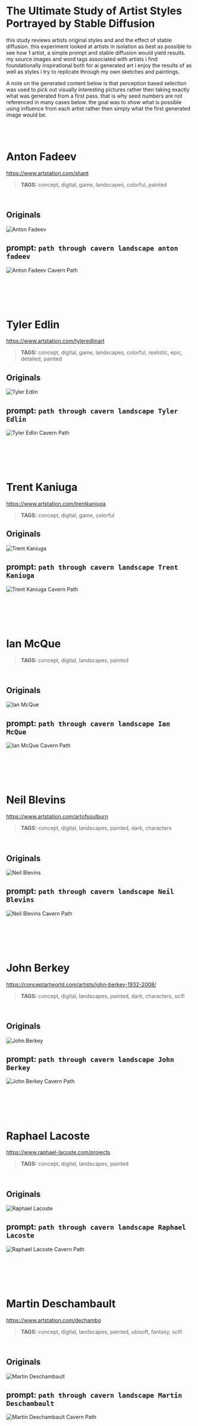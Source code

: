# The Ultimate Study of Artist Styles Portrayed by Stable Diffusion 
this study reviews artists original styles and and the effect of stable diffusion. this experiment looked at artists in isolation as best as possible to see how 1 artist, a simple prompt and stable diffusion would yield results. my source images and word tags associated with artists i find foundationally inspirational both for ai generated art i enjoy the results of as well as styles i try to replicate through my own sketches and paintings.

A note on the generated content below is that perception based selection was used to pick out visually interesting pictures rather then taking exactly what was generated from a first pass. that is why seed numbers are not referenced in many cases below. the goal was to show what is possible using influence from each artist rather then simply what the first generated image would be. 

<br>
<br>


# **Anton Fadeev**
https://www.artstation.com/shant
> **TAGS:** concept, digital, game, landscapes, colorful, painted

<br>

## **Originals**
![Anton Fadeev](../static/artist_styles/anton_fadeev_src.png)

## **prompt**: `path through cavern landscape anton fadeev`
![Anton Fadeev Cavern Path](../static/artist_styles/anton_fadeev_cavern_path.png)


<br>
<br>
<br>
<br>

# **Tyler Edlin**
https://www.artstation.com/tyleredlinart
> **TAGS:** concept, digital, game, landscapes, colorful, realistic, epic, detailed, painted
> 
## **Originals**
![Tyler Edlin](../static/artist_styles/tyler_edlin_src.png)

## **prompt**: `path through cavern landscape Tyler Edlin`
![Tyler Edlin Cavern Path](../static/artist_styles/tyler_edlin_cavern_path.png)


<br>
<br>
<br>
<br>

# **Trent Kaniuga**
https://www.artstation.com/trentkaniuga
> **TAGS:** concept, digital, game, colorful
> 
## **Originals**
![Trent Kaniuga](../static/artist_styles/trent_kaniuga_src.png)

## **prompt**: `path through cavern landscape Trent Kaniuga`
![Trent Kaniuga Cavern Path](../static/artist_styles/trent_kaniuga_cavern_path.png)


<br>
<br>
<br>
<br>

# **Ian McQue**
> **TAGS:** concept, digital, landscapes, painted

<br>

## **Originals**
![Ian McQue](../static/artist_styles/ian_mcque_src.png)

## **prompt**: `path through cavern landscape Ian McQue`
![Ian McQue Cavern Path](../static/artist_styles/ian_mcque_cavern_path.png)

<br>
<br>
<br>
<br>

# **Neil Blevins**
https://www.artstation.com/artofsoulburn
> **TAGS:** concept, digital, landscapes, painted, dark, characters

<br>

## **Originals**
![Neil Blevins](../static/artist_styles/neil_blevins_src.png)

## **prompt**: `path through cavern landscape Neil Blevins`
![Neil Blevins Cavern Path](../static/artist_styles/neil_blevins_cavern_path.png)

<br>
<br>
<br>
<br>

# **John Berkey**
https://conceptartworld.com/artists/john-berkey-1932-2008/
> **TAGS:** concept, digital, landscapes, painted, dark, characters, scifi

<br>

## **Originals**
![John Berkey](../static/artist_styles/john_berkey_src.png)


## **prompt**: `path through cavern landscape John Berkey`
![John Berkey Cavern Path](../static/artist_styles/john_berkey_cavern_path.png)


<br>
<br>
<br>
<br>

# **Raphael Lacoste**
https://www.raphael-lacoste.com/projects
> **TAGS:** concept, digital, landscapes, painted

<br>

## **Originals**
![Raphael Lacoste](../static/artist_styles/raphael_lacoste_src.png)


## **prompt**: `path through cavern landscape Raphael Lacoste`
![Raphael Lacoste Cavern Path](../static/artist_styles/raphael_lacoste_cavern_path.png)


<br>
<br>
<br>
<br>

# **Martin Deschambault**
https://www.artstation.com/dechambo
> **TAGS:** concept, digital, landscapes, painted, ubisoft, fantasy, scifi

<br>

## **Originals**
![Martin Deschambault](../static/artist_styles/martin_deschambault_src.png)


## **prompt**: `path through cavern landscape Martin Deschambault`
![Martin Deschambault Cavern Path](../static/artist_styles/martin_deschambault_cavern_path.png)


<br>
<br>
<br>
<br>

# **Seb McKinnon**
https://www.sebmckinnon.com/
> **TAGS:** concept, digital, landscapes, painted, fantasy, scifi

<br>

## **Originals**
![Seb McKinnon](../static/artist_styles/seb_mckinnon_src.png)


## **prompt**: `path through cavern landscape Seb McKinnon`
![Seb McKinnon Cavern Path](../static/artist_styles/seb_mckinnon_cavern_path.png)


<br>
<br>
<br>
<br>

# **Matthew Stewart**
http://www.matthew-stewart.com/
> **TAGS:** concept, digital, landscapes, painted, fantasy

<br>

## **Originals**
![Matthew Stewart](../static/artist_styles/matthew_stewart_src.png)


## **prompt**: `path through cavern landscape Matthew Stewart`
![Matthew Stewart Cavern Path](../static/artist_styles/matthew_stewart_cavern_path.png)


<br>
<br>
<br>
<br>

# **Peter Draws**
https://www.peterdraws.com/

> **TAGS:** 

<br>

## **Originals**
![Peter Draws](../static/artist_styles/peter_draws_src.png)


## **prompt**: `path through cavern landscape peter draws`
![Peter Draws Cavern Path](../static/artist_styles/peter_draws_cavern_path.png)


<br>
<br>
<br>
<br>

# **Sam Does Art**
https://www.instagram.com/samdoesarts

> **TAGS:** 

<br>

## **Originals**
![Sam Does Art](../static/artist_styles/sam_does_art_src.png)


## **prompt**: `path through cavern landscape Sam Does Art`
> **NOTE:** this was a great example of a famous social media based artist who was "likely" not included in the training dataset. The model appears to have simply ignored the artist name in the prompt and attempted to generated the content conveyed by the other words.
![Sam Does Art Cavern Path](../static/artist_styles/sam_does_art_cavern_path.png)


<br>
<br>
<br>
<br>

# **Bill Peet**
http://www.billpeet.net/
> **TAGS:** 

<br>

## **Originals**
![Bill Peet](../static/artist_styles/bill_peet_src.png)


## **prompt**: `path through cavern landscape Bill Peet`
![Bill Peet Cavern Path](../static/artist_styles/bill_peet_cavern_path.png)


<br>
<br>
<br>
<br>

# John William Waterhouse
https://en.wikipedia.org/wiki/John_William_Waterhouse
> **TAGS:** academic style, painted, mythology, 

## **Originals**
![John William Waterhouse](../static/artist_styles/john_william_waterhouse_src.png)


## **prompt**: `path through cavern landscape john william waterhouse`
![Tyler Edlin Cavern Path](../static/artist_styles/john_william_waterhouse_cavern_path.png)

<br>
<br>
<br>
<br>

# **Salvador Dali**
> **TAGS:** abstract, sureal

<br>

## **Originals**
![Salvador Dali](../static/artist_styles/salvador_dali_src.png)


## **prompt**: `path through cavern landscape Salvador Dali`
![Salvador Dali Cavern Path](../static/artist_styles/salvador_dali_cavern_path.png)


<br>
<br>
<br>
<br>


# **Leonardo da Vinci**
> **TAGS:** 

## **Originals**
![Leonardo da Vinci](../static/artist_styles/leonardo_da_vinci_src.png)


## **prompt**: `path through cavern landscape leonardo da vinci`
![Leonardo da Vinci Cavern Path](../static/artist_styles/leonardo_da_vinci_cavern_path.png)

<br>
<br>
<br>
<br>


# **Hubert Robert**
> **TAGS:** 

## **Originals**
![Hubert Robert](../static/artist_styles/hubert_robert_src.png)


## **prompt**: `path through cavern landscape Hubert Robert`
![Hubert Robert Cavern Path](../static/artist_styles/hubert_robert_cavern_path.png)



<br>
<br>
<br>
<br>

# **HR Giger**
> **TAGS:** 

## **Originals**
...


## **prompt**: `path through cavern landscape hr giger`
...


<br>
<br>
<br>
<br>


# **Ugarte**
> **TAGS:** 

## **Originals**
...


## **prompt**: `path through cavern landscape ugarte`
...


<br>
<br>
<br>
<br>

# **Vincent van Gogh**
> **TAGS:** 

## **Originals**
...


## **prompt**: `path through cavern landscape Van Gogh`
...


<br>
<br>
<br>
<br>

# **Eyvind Earle**
> **TAGS:** 

## **Originals**
...


## **prompt**: `path through cavern landscape Eyvind Earle`
...


<br>
<br>
<br>
<br>


